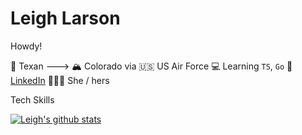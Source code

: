 # Leigh Larson

Howdy!

🤠 Texan ---> 🏔 Colorado via 🇺🇸 US Air Force
💻 Learning `TS`, `Go`
🔎 [LinkedIn](https://www.linkedin.com/in/leigh-larson/)
🦸🏻‍♀️ She / hers

Tech Skills

[![Leigh's github stats](https://github-readme-stats.vercel.app/api?username=anuraghazra)](https://github.com/anuraghazra/github-readme-stats)
